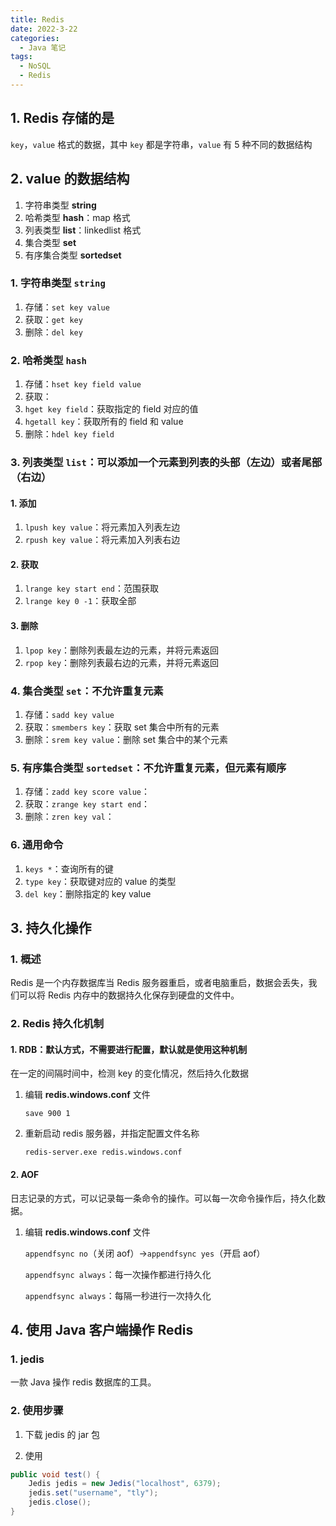 ```yaml
---
title: Redis
date: 2022-3-22
categories:
  - Java 笔记
tags:
  - NoSQL
  - Redis
---
```


## 1. Redis 存储的是

`key`，`value` 格式的数据，其中 `key` 都是字符串，`value` 有 5 种不同的数据结构

## 2. value 的数据结构

1. 字符串类型 **string**
2. 哈希类型 **hash**：map 格式
3. 列表类型 **list**：linkedlist 格式
4. 集合类型 **set**
5. 有序集合类型 **sortedset**

### 1. 字符串类型 `string`

1. 存储：`set key value`
2. 获取：`get key`
3. 删除：`del key`

### 2. 哈希类型 `hash`

1. 存储：`hset key field value`
2. 获取：
3. `hget key field`：获取指定的 field 对应的值
4. `hgetall key`：获取所有的 field 和 value
5. 删除：`hdel key field`

### 3. 列表类型 `list`：可以添加一个元素到列表的头部（左边）或者尾部（右边）

#### 1. 添加

1. `lpush key value`：将元素加入列表左边
2. `rpush key value`：将元素加入列表右边

#### 2. 获取

1. `lrange key start end`：范围获取
2. `lrange key 0 -1`：获取全部

#### 3. 删除

1. `lpop key`：删除列表最左边的元素，并将元素返回
2. `rpop key`：删除列表最右边的元素，并将元素返回

### 4. 集合类型 `set`：不允许重复元素

1. 存储：`sadd key value`
2. 获取：`smembers key`：获取 set 集合中所有的元素
3. 删除：`srem key value`：删除 set 集合中的某个元素

### 5. 有序集合类型 `sortedset`：不允许重复元素，但元素有顺序

1. 存储：`zadd key score value`：
2. 获取：`zrange key start end`：
3. 删除：`zren key val`：

### 6. 通用命令

1. `keys *`：查询所有的键
2. `type key`：获取键对应的 value 的类型
3. `del key`：删除指定的 key value

## 3. 持久化操作

### 1. 概述

Redis 是一个内存数据库当 Redis 服务器重启，或者电脑重启，数据会丢失，我们可以将 Redis 内存中的数据持久化保存到硬盘的文件中。

### 2. Redis 持久化机制

#### 1. RDB：默认方式，不需要进行配置，默认就是使用这种机制

在一定的间隔时间中，检测 key 的变化情况，然后持久化数据

1. 编辑 **redis.windows.conf** 文件

   `save 900 1`

2. 重新启动 redis 服务器，并指定配置文件名称

   `redis-server.exe redis.windows.conf`

#### 2. AOF

日志记录的方式，可以记录每一条命令的操作。可以每一次命令操作后，持久化数据。

1. 编辑 **redis.windows.conf** 文件

   `appendfsync no`（关闭 aof）->`appendfsync yes`（开启 aof）

   `appendfsync always`：每一次操作都进行持久化

   `appendfsync always`：每隔一秒进行一次持久化

## 4. 使用 Java 客户端操作 Redis

### 1. jedis

一款 Java 操作 redis 数据库的工具。

### 2. 使用步骤

1. 下载 jedis 的 jar 包

2. 使用

```java
public void test() {
    Jedis jedis = new Jedis("localhost", 6379);
    jedis.set("username", "tly");
    jedis.close();
}
```
